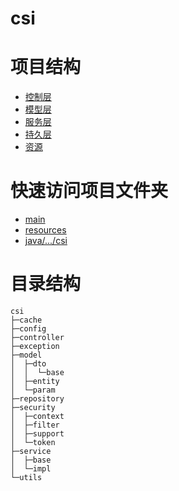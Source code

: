 # csi

# 项目结构

- [控制层](https://github.com/mumuzsl/csi/tree/master/src/main/java/com/cqjtu/csi/controller)
- [模型层](https://github.com/mumuzsl/csi/tree/master/src/main/java/com/cqjtu/csi/model)
- [服务层](https://github.com/mumuzsl/csi/tree/master/src/main/java/com/cqjtu/csi/service)
- [持久层](https://github.com/mumuzsl/csi/tree/master/src/main/java/com/cqjtu/csi/repository)
- [资源](https://github.com/mumuzsl/csi/tree/master/src/main/resources)

# 快速访问项目文件夹
- [main](https://github.com/mumuzsl/csi/tree/master/src/main)
- [resources](https://github.com/mumuzsl/csi/tree/master/src/main/resources)
- [java/.../csi](https://github.com/mumuzsl/csi/tree/master/src/main/java/com/cqjtu/csi)

# 目录结构
```
csi
├─cache
├─config
├─controller
├─exception
├─model
│  ├─dto
│  │  └─base
│  ├─entity
│  └─param
├─repository
├─security
│  ├─context
│  ├─filter
│  ├─support
│  └─token
├─service
│  ├─base
│  └─impl
└─utils
```